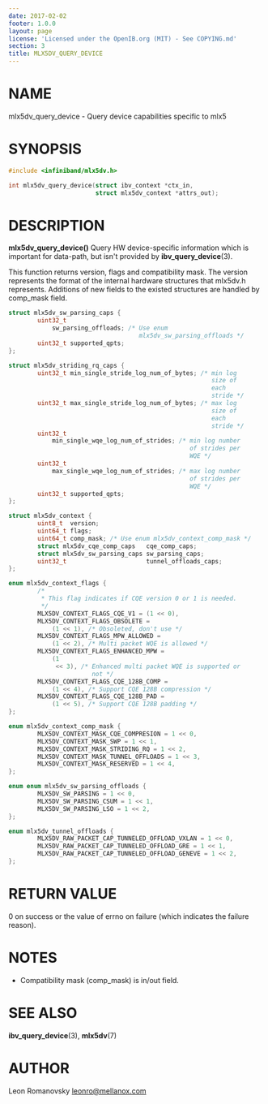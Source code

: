 ```yaml
---
date: 2017-02-02
footer: 1.0.0
layout: page
license: 'Licensed under the OpenIB.org (MIT) - See COPYING.md'
section: 3
title: MLX5DV_QUERY_DEVICE
---
```


# NAME

mlx5dv_query_device - Query device capabilities specific to mlx5

# SYNOPSIS

```c
#include <infiniband/mlx5dv.h>

int mlx5dv_query_device(struct ibv_context *ctx_in,
                        struct mlx5dv_context *attrs_out);
```

# DESCRIPTION

**mlx5dv_query_device()** Query HW device-specific information which is
important for data-path, but isn't provided by **ibv_query_device**(3).

This function returns version, flags and compatibility mask. The version
represents the format of the internal hardware structures that mlx5dv.h
represents. Additions of new fields to the existed structures are handled by
comp_mask field.


```c
struct mlx5dv_sw_parsing_caps {
        uint32_t
            sw_parsing_offloads; /* Use enum
                                    mlx5dv_sw_parsing_offloads */
        uint32_t supported_qpts;
};

struct mlx5dv_striding_rq_caps {
        uint32_t min_single_stride_log_num_of_bytes; /* min log
                                                        size of
                                                        each
                                                        stride */
        uint32_t max_single_stride_log_num_of_bytes; /* max log
                                                        size of
                                                        each
                                                        stride */
        uint32_t
            min_single_wqe_log_num_of_strides; /* min log number
                                                  of strides per
                                                  WQE */
        uint32_t
            max_single_wqe_log_num_of_strides; /* max log number
                                                  of strides per
                                                  WQE */
        uint32_t supported_qpts;
};

struct mlx5dv_context {
        uint8_t  version;
        uint64_t flags;
        uint64_t comp_mask; /* Use enum mlx5dv_context_comp_mask */
        struct mlx5dv_cqe_comp_caps   cqe_comp_caps;
        struct mlx5dv_sw_parsing_caps sw_parsing_caps;
        uint32_t                      tunnel_offloads_caps;
};

enum mlx5dv_context_flags {
        /*
         * This flag indicates if CQE version 0 or 1 is needed.
         */
        MLX5DV_CONTEXT_FLAGS_CQE_V1 = (1 << 0),
        MLX5DV_CONTEXT_FLAGS_OBSOLETE =
            (1 << 1), /* Obsoleted, don't use */
        MLX5DV_CONTEXT_FLAGS_MPW_ALLOWED =
            (1 << 2), /* Multi packet WQE is allowed */
        MLX5DV_CONTEXT_FLAGS_ENHANCED_MPW =
            (1
             << 3), /* Enhanced multi packet WQE is supported or
                       not */
        MLX5DV_CONTEXT_FLAGS_CQE_128B_COMP =
            (1 << 4), /* Support CQE 128B compression */
        MLX5DV_CONTEXT_FLAGS_CQE_128B_PAD =
            (1 << 5), /* Support CQE 128B padding */
};

enum mlx5dv_context_comp_mask {
        MLX5DV_CONTEXT_MASK_CQE_COMPRESION = 1 << 0,
        MLX5DV_CONTEXT_MASK_SWP = 1 << 1,
        MLX5DV_CONTEXT_MASK_STRIDING_RQ = 1 << 2,
        MLX5DV_CONTEXT_MASK_TUNNEL_OFFLOADS = 1 << 3,
        MLX5DV_CONTEXT_MASK_RESERVED = 1 << 4,
};

enum enum mlx5dv_sw_parsing_offloads {
        MLX5DV_SW_PARSING = 1 << 0,
        MLX5DV_SW_PARSING_CSUM = 1 << 1,
        MLX5DV_SW_PARSING_LSO = 1 << 2,
};

enum mlx5dv_tunnel_offloads {
        MLX5DV_RAW_PACKET_CAP_TUNNELED_OFFLOAD_VXLAN = 1 << 0,
        MLX5DV_RAW_PACKET_CAP_TUNNELED_OFFLOAD_GRE = 1 << 1,
        MLX5DV_RAW_PACKET_CAP_TUNNELED_OFFLOAD_GENEVE = 1 << 2,
};
```


# RETURN VALUE

0 on success or the value of errno on failure (which indicates the failure
reason).

# NOTES

* Compatibility mask (comp_mask) is in/out field.

# SEE ALSO

**ibv_query_device**(3),
**mlx5dv**(7)

# AUTHOR

Leon Romanovsky <leonro@mellanox.com>
